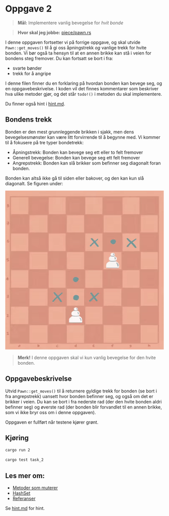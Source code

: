 # Oppgave 2
> **Mål:** Implementere vanlig bevegelse for _hvit bonde_

> **Hvor skal jeg jobbe:** [piece/pawn.rs](piece/pawn.rs)

I denne oppgaven fortsetter vi på forrige oppgave, og skal utvide `Pawn::get_moves()` til å gi oss åpningstrekk _og_
vanlige trekk for hvite bonden. Vi bør også ta hensyn til at en annen brikke kan stå i veien for bondens steg 
fremover. Du kan fortsatt se bort i fra:
- svarte bønder
- trekk for å angripe

I denne filen finner du en forklaring på hvordan bonden kan bevege seg, og en oppgavebeskrivelse. I koden
vil det finnes kommentarer som beskriver hva ulike metoder gjør, og det står `todo!()` i metoden du skal implementere.

Du finner også hint i [hint.md](./hint.md).

## Bondens trekk
Bonden er den mest grunnleggende brikken i sjakk, men dens bevegelsesmønster kan være litt forvirrende til å begynne 
med. Vi kommer til å fokusere på tre typer bondetrekk:
- Åpningstrekk: Bonden kan bevege seg ett eller to felt fremover
- Generell bevegelse: Bonden kan bevege seg ett felt fremover
- Angrepstrekk: Bonden kan slå brikker som befinner seg diagonalt foran bonden.

Bonden kan altså ikke gå til siden eller bakover, og den kan kun slå diagonalt. Se figuren under:

![Bondetrekk](../../images/moves/pawn.gif)

> **Merk!** I denne oppgaven skal vi kun vanlig bevegelse for den hvite bonden.

## Oppgavebeskrivelse

Utvid `Pawn::get_moves()` til å returnere gyldige trekk for bonden (se bort i fra angrepstrekk) uansett hvor bonden 
befinner seg, og også om det er brikker i veien. Du kan se bort i fra nederste rad (der den hvite bonden aldri befinner 
seg) og øverste rad (der bonden blir forvandlet til en annen brikke, som vi ikke bryr oss om i denne oppgaven).

Oppgaven er fullført når testene kjører grønt.

## Kjøring
```bash
cargo run 2
```
```bash
cargo test task_2
```

## Les mer om:
   - [Metoder som muterer](https://doc.rust-lang.org/book/ch05-03-method-syntax.html?#defining-methods)
   - [HashSet](https://doc.rust-lang.org/std/collections/struct.HashSet.html)
   - [Referanser](https://doc.rust-lang.org/book/ch04-02-references-and-borrowing.html)

Se [hint.md](hint.md) for hint.
